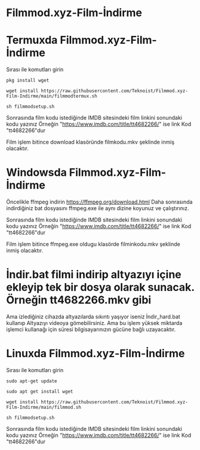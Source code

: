 # Filmmod.xyz-Film-İndirme


# Termuxda Filmmod.xyz-Film-İndirme 
Sırası ile komutları girin
```
pkg install wget 

wget install https://raw.githubusercontent.com/Teknoist/Filmmod.xyz-Film-Indirme/main/filmmodtermux.sh

sh filmmodsetup.sh
```
Sonrasında film kodu istediğinde IMDB sitesindeki film linkini sonundaki kodu yazınız 
Örneğin "https://www.imdb.com/title/tt4682266/" ise link Kod "tt4682266"dur

Film işlem bitince download klasöründe filmkodu.mkv şeklinde inmiş olacaktır.

# Windowsda Filmmod.xyz-Film-İndirme
Öncelikle ffmpeg indirin https://ffmpeg.org/download.html
Daha sonrasında indirdiğiniz bat dosyasını ffmpeg.exe ile aynı dizine koyunuz ve çalıştırınız.

Sonrasında film kodu istediğinde IMDB sitesindeki film linkini sonundaki kodu yazınız 
Örneğin "https://www.imdb.com/title/tt4682266/" ise link Kod "tt4682266"dur

Film işlem bitince ffmpeg.exe oldugu klasörde  filminkodu.mkv şeklinde inmiş olacaktır.

# İndir.bat filmi indirip altyazıyı içine ekleyip tek bir dosya olarak sunacak. Örneğin tt4682266.mkv gibi

Ama izlediğiniz cihazda altyazılarda sıkıntı yaşıyor iseniz İndir_hard.bat kullanıp Altyazıyı videoya gömebilirsiniz. Ama bu işlem yüksek miktarda işlemci kullanağı için süresi bilgisayarınızın gücüne bağlı uzayacaktır.

# Linuxda Filmmod.xyz-Film-İndirme
Sırası ile komutları girin
```
sudo apt-get update

sudo apt get install wget 

wget install https://raw.githubusercontent.com/Teknoist/Filmmod.xyz-Film-Indirme/main/filmmod.sh

sh filmmodsetup.sh
```
Sonrasında film kodu istediğinde IMDB sitesindeki film linkini sonundaki kodu yazınız 
Örneğin "https://www.imdb.com/title/tt4682266/" ise link Kod "tt4682266"dur

